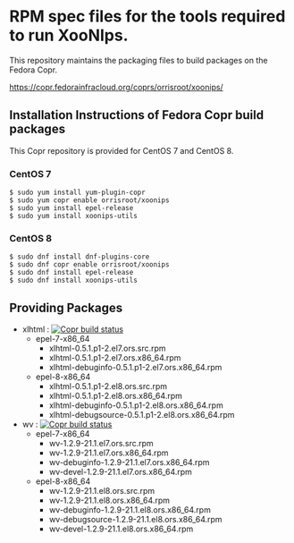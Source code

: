 # RPM spec files for the tools required to run XooNIps.
This repository maintains the packaging files to build packages on the Fedora Copr.

https://copr.fedorainfracloud.org/coprs/orrisroot/xoonips/

## Installation Instructions of Fedora Copr build packages
This Copr repository is provided for CentOS 7 and CentOS 8.

### CentOS 7
```
$ sudo yum install yum-plugin-copr
$ sudo yum copr enable orrisroot/xoonips
$ sudo yum install epel-release
$ sudo yum install xoonips-utils
```

### CentOS 8
```
$ sudo dnf install dnf-plugins-core
$ sudo dnf copr enable orrisroot/xoonips
$ sudo dnf install epel-release
$ sudo dnf install xoonips-utils
```

## Providing Packages
* xlhtml : [![Copr build status](https://copr.fedorainfracloud.org/coprs/orrisroot/xoonips/package/xlhtml/status_image/last_build.png)](https://copr.fedorainfracloud.org/coprs/orrisroot/xoonips/package/xlhtml/)
  * epel-7-x86_64
    * xlhtml-0.5.1.p1-2.el7.ors.src.rpm
    * xlhtml-0.5.1.p1-2.el7.ors.x86_64.rpm
    * xlhtml-debuginfo-0.5.1.p1-2.el7.ors.x86_64.rpm
  * epel-8-x86_64
    * xlhtml-0.5.1.p1-2.el8.ors.src.rpm
    * xlhtml-0.5.1.p1-2.el8.ors.x86_64.rpm
    * xlhtml-debuginfo-0.5.1.p1-2.el8.ors.x86_64.rpm
    * xlhtml-debugsource-0.5.1.p1-2.el8.ors.x86_64.rpm	
* wv : [![Copr build status](https://copr.fedorainfracloud.org/coprs/orrisroot/xoonips/package/wv/status_image/last_build.png)](https://copr.fedorainfracloud.org/coprs/orrisroot/xoonips/package/wv/)
  * epel-7-x86_64
    * wv-1.2.9-21.1.el7.ors.src.rpm
    * wv-1.2.9-21.1.el7.ors.x86_64.rpm
    * wv-debuginfo-1.2.9-21.1.el7.ors.x86_64.rpm
    * wv-devel-1.2.9-21.1.el7.ors.x86_64.rpm
  * epel-8-x86_64
    * wv-1.2.9-21.1.el8.ors.src.rpm
    * wv-1.2.9-21.1.el8.ors.x86_64.rpm
    * wv-debuginfo-1.2.9-21.1.el8.ors.x86_64.rpm
    * wv-debugsource-1.2.9-21.1.el8.ors.x86_64.rpm
    * wv-devel-1.2.9-21.1.el8.ors.x86_64.rpm
